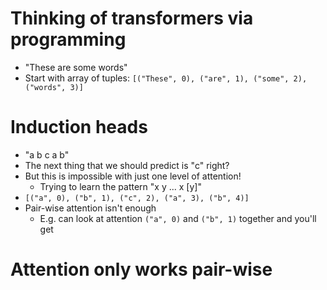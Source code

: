 # Thinking of transformers via programming

+ "These are some words"
+ Start with array of tuples: `[("These", 0), ("are", 1), ("some", 2), ("words", 3)]`

# Induction heads

+ "a b c a b"
+ The next thing that we should predict is "c" right?
+ But this is impossible with just one level of attention!
    * Trying to learn the pattern "x y ... x [y]"
+ `[("a", 0), ("b", 1), ("c", 2), ("a", 3), ("b", 4)]`
+ Pair-wise attention isn't enough
    * E.g. can look at attention `("a", 0)` and `("b", 1)` together and you'll get

# Attention only works pair-wise


